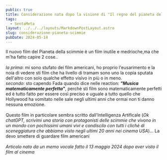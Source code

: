 ```yaml
---
public: true
title: Considerazione nata dopo la visione di "Il regno del pianeta delle scimmie"
tags:
  - SentaMeta
layout: ../../../layouts/MarkdownPostLayout.astro
slug: considerazione-pianeta-scimmie
pubDate: 2024-05-14
---
```


Il nuovo film del Pianeta della scimmie è un film inutile e medrioche,ma che m'ha fatto capire 2 cose..<br /><br />
_la prima_: mi sono stufato dei film americani, ho proprio l'eusarimento e la noia di vedere sti film che ha livello di tramam sono uno la copia sputata dell'altro con solo qualche effetto visivo in più o in meno.<br />
_secondo_: sto capendo Fada quando dice nelle reaction: _**"Musica matematicamente perfetta"**_, perchè sti film sono matematicamente perfetti ed è tutto fatto per essere così preciso e uguale a tutto quello che Hollywood ha vomitato nelle sale negli ultimi anni che ormai non ti danno nessuna emozione.<br /><br />
Questo film in particolare sembra scritto dall'Intelligenza Artificale (_Ok chatGPT, scrivimi una storia con protagonisti delle scimmie che vivono in un mondo con pochissimi umani vivi e condiscilo con tutti i clichè di sceneggiatura che abbiamo visto negli ultimi 20 anni nei cinema USA_)...
La devo smettere di guardare film americani<br /><br />
_Articolo nato da un memo vocale fatto il 13 maggio 2024 dopo aver visto il film al cinema_

